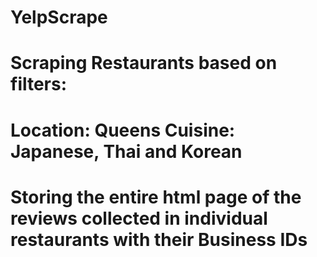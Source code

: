 # YelpScrape
# Scraping Restaurants based on filters:
# Location: Queens    Cuisine: Japanese, Thai and Korean
# Storing the entire html page of the reviews collected in individual restaurants with their Business IDs
